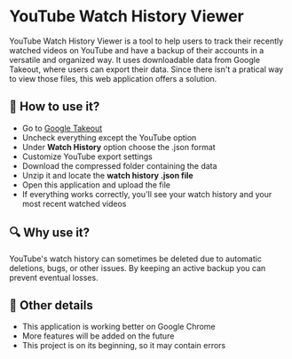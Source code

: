 # YouTube Watch History Viewer

YouTube Watch History Viewer is a tool to help users to track their recently watched videos on YouTube and have a backup of their accounts in a versatile and organized way. It uses downloadable data from Google Takeout, where users can export their data. Since there isn't a pratical way to view those files, this web application offers a solution.

## 📖 How to use it?

- Go to [Google Takeout](https://takeout.google.com/)
- Uncheck everything except the YouTube option
- Under **Watch History** option choose the .json format
- Customize YouTube export settings
- Download the compressed folder containing the data
- Unzip it and locate the **watch history .json file**
- Open this application and upload the file
- If everything works correctly, you'll see your watch history and your most recent watched videos

## 🔍 Why use it?

YouTube's watch history can sometimes be deleted due to automatic deletions, bugs, or other issues. By keeping an active backup you can prevent eventual losses.

## 📱 Other details
- This application is working better on Google Chrome
- More features will be added on the future
- This project is on its beginning, so it may contain errors 
